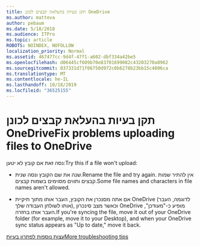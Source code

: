 ```yaml
---
title: תקן בעיות בהעלאת קבצים לכונן OneDrive
ms.author: matteva
author: pebaum
ms.date: 5/18/2018
ms.audience: ITPro
ms.topic: article
ROBOTS: NOINDEX, NOFOLLOW
localization_priority: Normal
ms.assetid: 467477cc-9d4f-47f1-a602-dbf334a42be5
ms.openlocfilehash: d06445cf609b70e83701699082c43203270a0962
ms.sourcegitcommit: 037331d71f06750d972c0b6278b23bb15c4806ca
ms.translationtype: MT
ms.contentlocale: he-IL
ms.lasthandoff: 10/18/2019
ms.locfileid: "36525155"
---
```

# <a name="fix-problems-uploading-files-to-onedrive"></a><span data-ttu-id="eb68c-102">תקן בעיות בהעלאת קבצים לכונן OneDrive</span><span class="sxs-lookup"><span data-stu-id="eb68c-102">Fix problems uploading files to OneDrive</span></span>

<span data-ttu-id="eb68c-103">נסה זאת אם קובץ לא יטען:</span><span class="sxs-lookup"><span data-stu-id="eb68c-103">Try this if a file won't upload:</span></span>
  
- <span data-ttu-id="eb68c-104">שנה את שם הקובץ ונסה שנית.</span><span class="sxs-lookup"><span data-stu-id="eb68c-104">Rename the file and try again.</span></span> <span data-ttu-id="eb68c-105">אין להתיר שמות קבצים ותווים מסוימים בשמות קבצים.</span><span class="sxs-lookup"><span data-stu-id="eb68c-105">Some file names and characters in file names aren't allowed.</span></span> 
    
- <span data-ttu-id="eb68c-106">אם אתה מסנכרן את הקובץ, העבר אותו מתוך תיקיית OneDrive (לדוגמה, העבר אותו לשולחן העבודה שלך), וכאשר מצב סינכרון OneDrive מופיע כ-"מעודכן", העבר אותו בחזרה.</span><span class="sxs-lookup"><span data-stu-id="eb68c-106">If you're syncing the file, move it out of your OneDrive folder (for example, move it to your Desktop), and when your OneDrive sync status appears as "Up to date," move it back.</span></span> 
    
[<span data-ttu-id="eb68c-107">עצות נוספות לפתרון בעיות</span><span class="sxs-lookup"><span data-stu-id="eb68c-107">More troubleshooting tips</span></span>](https://go.microsoft.com/fwlink/?linkid=873155)
  

